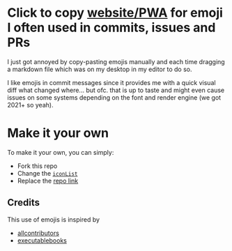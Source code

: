 # Click to copy [website/PWA](https://s-weigand.github.io/dev-emoji-page/) for emoji I often used in commits, issues and PRs

I just got annoyed by copy-pasting emojis manually and each time dragging a markdown file
which was on my desktop in my editor to do so.

I like emojis in commit messages since it provides me with a quick visual diff what changed where...
but ofc. that is up to taste and might even cause issues on some systems depending on the font and render engine (we got 2021+ so yeah).

# Make it your own

To make it your own, you can simply:

- Fork this repo
- Change the [`iconList`](https://github.com/s-weigand/dev-emoji-page/blob/main/src/ts/icon-list.ts)
- Replace the [repo link](https://github.com/s-weigand/dev-emoji-page/blob/main/src/ts/card-container.tsx)

## Credits

This use of emojis is inspired by

- [allcontributors](https://allcontributors.org/docs/en/emoji-key)
- [executablebooks](https://executablebooks.org/en/latest/contributing.html#commit-messages)
